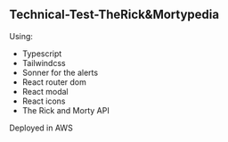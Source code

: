 ## Technical-Test-TheRick&Mortypedia

Using:

- Typescript
- Tailwindcss
- Sonner for the alerts
- React router dom
- React modal
- React icons
- The Rick and Morty API

Deployed in AWS
